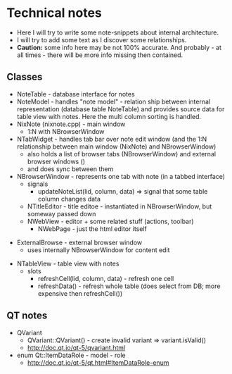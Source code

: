 # Technical notes
* Here I will try to write some note-snippets about internal architecture.
* I will try to add some text as I discover some relationships. 
* **Caution:** some info here may be not 100% accurate. And probably - at all times - there will
  be more info missing then contained.

## Classes
* NoteTable - database interface for notes    
* NoteModel - handles "note model" - relation ship between internal representation (database table 
  NoteTable) and provides source data for table view with notes.
  Here the multi column sorting is handled.
* NixNote (nixnote.cpp) - main window
  * 1:N with NBrowserWindow
* NTabWidget - handles tab bar over note edit window (and the 1:N relationship between main window (NixNote)
  and NBrowserWindow)
  * also holds a list of browser tabs (NBrowserWindow) and external browser windows ()
  * and does sync between them
* NBrowserWindow - represents one tab with note (in a tabbed interface) 
  * signals
    * updateNoteList(lid, column, data) => signal that some table column changes data 
  * NTitleEditor - title editoe - instantiated in NBrowserWindow, but someway passed down
  * NWebView - editor + some related stuff (actions, toolbar) 
    * NWebPage - just the html editor itself
+ ExternalBrowse - external browser window
  * uses internally NBrowserWindow for content edit
* NTableView - table view with notes 
  * slots
    * refreshCell(lid, column, data) - refresh one cell
    * refreshData() - refresh whole table (does select from DB; more expensive then refreshCell())
    
## QT notes
* QVariant
  * QVariant::QVariant() - create invalid variant => variant.isValid()
  * http://doc.qt.io/qt-5/qvariant.html
* enum Qt::ItemDataRole - model - role
  * http://doc.qt.io/qt-5/qt.html#ItemDataRole-enum
